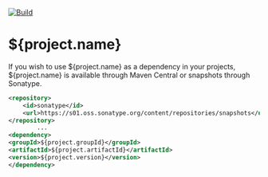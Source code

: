 [![Build](https://github.com/promcteam/promccore/actions/workflows/publish.yml/badge.svg?branch=dev)](https://github.com/promcteam/promccore/packages/1129377)

# ${project.name}

If you wish to use ${project.name} as a dependency in your projects, ${project.name} is available through Maven Central
or snapshots through Sonatype.

```xml
<repository>
    <id>sonatype</id>
    <url>https://s01.oss.sonatype.org/content/repositories/snapshots</url>
</repository>
        ...
<dependency>
<groupId>${project.groupId}</groupId>
<artifactId>${project.artifactId}</artifactId>
<version>${project.version}</version>
</dependency>
```